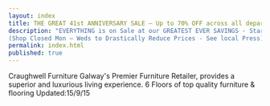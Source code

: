 ```yaml
---
layout: index
title: THE GREAT 41st ANNIVERSARY SALE – Up to 70% OFF across all departments for 4 DAYS ONLY 
description: "EVERYTHING is on Sale at our GREATEST EVER SAVINGS - Starts Thursday 8th Oct @ 10.30 for4 DAYS ONLY
(Shop Closed Mon – Weds to Drastically Reduce Prices - See local Press)"
permalink: index.html
published: true
---
```



Craughwell Furniture Galway's Premier Furniture Retailer,  provides a superior and luxurious living experience.  6 Floors of top quality furniture & flooring
Updated:15/9/15
